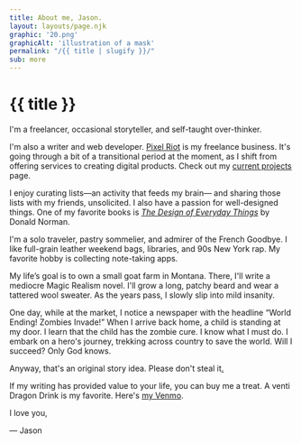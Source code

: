 ```yaml
---
title: About me, Jason.
layout: layouts/page.njk
graphic: '20.png'
graphicAlt: 'illustration of a mask'
permalink: "/{{ title | slugify }}/"
sub: more
---
```


# {{ title }}

I'm a freelancer, occasional storyteller, and self-taught over-thinker.

I'm also a writer and web developer. [Pixel Riot](https://www.pixelriot.io) is my freelance business. It's going through a bit of a transitional period at the moment, as I shift from offering services to creating digital products. Check out my [current projects](/current-projects/) page.

I enjoy curating lists—an activity that feeds my brain— and sharing those lists with my friends, unsolicited. I also have a passion for well-designed things. One of my favorite books is *[The Design of Everyday Things](https://en.wikipedia.org/wiki/The_Design_of_Everyday_Things)* by Donald Norman.

I'm a solo traveler, pastry sommelier, and admirer of the French Goodbye. I like full-grain leather weekend bags, libraries, and 90s New York rap. My favorite hobby is collecting note-taking apps.

My life’s goal is to own a small goat farm in Montana. There, I'll write a mediocre Magic Realism novel. I'll grow a long, patchy beard and wear a tattered wool sweater. As the years pass, I slowly slip into mild insanity.

One day, while at the market, I notice a newspaper with the headline “World Ending! Zombies Invade!”  When I arrive back home, a child is standing at my door. I learn that the child has the zombie cure. I know what I must do. I embark on a hero's journey, trekking across country to save the world. Will I succeed? Only God knows.

Anyway, that's an original story idea. Please don't steal it[.](https://en.wikipedia.org/wiki/The_Last_of_Us_(TV_series))

If my writing has provided value to your life, you can buy me a treat. A venti Dragon Drink is my favorite. Here's [my Venmo](https://account.venmo.com/u/jasondotgov).

I love you,

— Jason